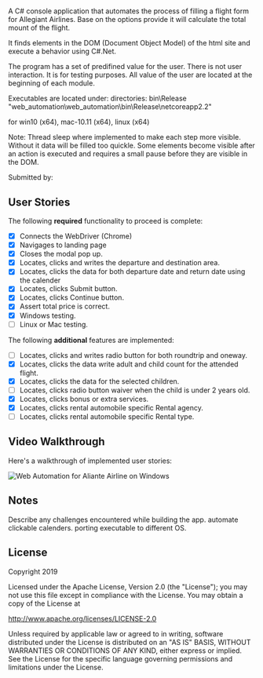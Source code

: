 # <Web Automation>

A C# console application that automates the process of filling a flight form for Allegiant Airlines.
   Base on the options provide it will calculate the total mount of the flight.
   
   It finds elements in the DOM (Document Object Model) of the html site and execute a behavior
   using C#.Net.
   
   The program has a set of predifined value for the user. There is not user interaction. It is for testing purposes.
   All value of the user are located at the beginning of each module.
   
   Executables are located under:
   directories: bin\Release\
   "web_automation\web_automation\bin\Release\netcoreapp2.2\"
   
   for
   win10 (x64), mac-10.11 (x64), linux (x64)
   
   Note:
   Thread sleep where implemented to make each step more visible.
   Without it data will be filled too quickle.
   Some elements become visible after an action is executed and requires a small pause before they are visible in the DOM.

Submitted by: <Raul Rivero Rubio>

## User Stories

The following **required** functionality to proceed is complete:

* [X] Connects the WebDriver (Chrome)
* [X] Navigages to landing page
* [X] Closes the modal pop up.
* [X] Locates, clicks and writes the departure and destination area.
* [X] Locates, clicks the data for both departure date and return date using the calender
* [X] Locates, clicks Submit button.
* [X] Locates, clicks Continue button.
* [X] Assert total price is correct.
* [X] Windows testing.
* [ ] Linux or Mac testing.

The following **additional** features are implemented:
* [ ] Locates, clicks and writes radio button for both roundtrip and oneway.
* [X] Locates, clicks the data write adult and child count for the attended flight.
* [X] Locates, clicks the data for the selected children.
* [ ] Locates, clicks radio button waiver when the child is under 2 years old.
* [X] Locates, clicks bonus or extra services.
* [X] Locates, clicks rental automobile specific Rental agency.
* [ ] Locates, clicks rental automobile specific Rental type.

## Video Walkthrough

Here's a walkthrough of implemented user stories:

<img src='web-automation-on-windows.gif' title='Web Automation for Aliante Airline on Windows' alt='Web Automation for Aliante Airline on Windows' />

## Notes

Describe any challenges encountered while building the app.
automate clickable calenders.
porting executable to different OS.

## License

Copyright 2019 <Raul Rivero Rubio>

Licensed under the Apache License, Version 2.0 (the "License");
you may not use this file except in compliance with the License.
You may obtain a copy of the License at

http://www.apache.org/licenses/LICENSE-2.0

Unless required by applicable law or agreed to in writing, software
distributed under the License is distributed on an "AS IS" BASIS,
WITHOUT WARRANTIES OR CONDITIONS OF ANY KIND, either express or implied.
See the License for the specific language governing permissions and
limitations under the License.

